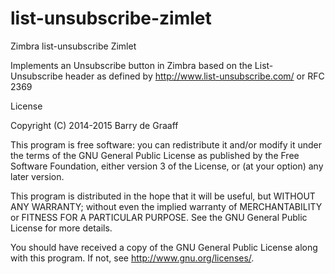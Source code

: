 # list-unsubscribe-zimlet
Zimbra list-unsubscribe Zimlet

Implements an Unsubscribe button in Zimbra based on the List-Unsubscribe header
as defined by http://www.list-unsubscribe.com/ or RFC 2369




License

Copyright (C) 2014-2015 Barry de Graaff

This program is free software: you can redistribute it and/or modify it under the terms of the GNU General Public License as published by the Free Software Foundation, either version 3 of the License, or (at your option) any later version.

This program is distributed in the hope that it will be useful, but WITHOUT ANY WARRANTY; without even the implied warranty of MERCHANTABILITY or FITNESS FOR A PARTICULAR PURPOSE. See the GNU General Public License for more details.

You should have received a copy of the GNU General Public License along with this program. If not, see http://www.gnu.org/licenses/.
